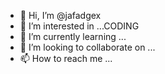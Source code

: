 - 👋 Hi, I’m @jafadgex
- 👀 I’m interested in ...CODING
- 🌱 I’m currently learning ...
- 💞️ I’m looking to collaborate on ...
- 📫 How to reach me ...

<!---
jafadgex/jafadgex is a ✨ special ✨ repository because its `README.md` (this file) appears on your GitHub profile.
You can click the Preview link to take a look at your changes.
--->
